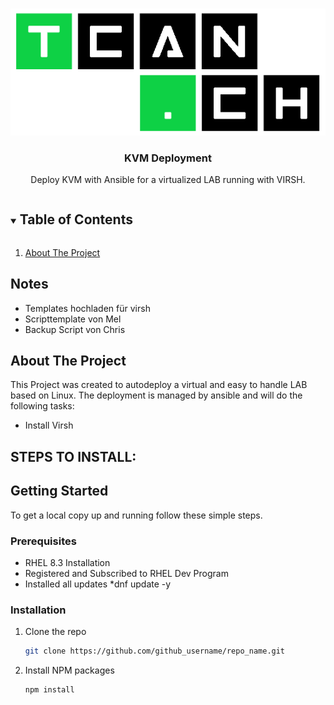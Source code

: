 <!-- PROJECT LOGO -->
<br />
<p align="center">
  <a href="https://github.com/tcan-ch/kvm_deployment/">
    <img src="images/tcan.ch_logo_white.png" alt="Logo">
  </a>

  <h3 align="center">KVM Deployment</h3>

  <p align="center">
    Deploy KVM with Ansible for a virtualized LAB running with VIRSH.
    <br />
  </p>
</p>



<!-- TABLE OF CONTENTS -->
<details open="open">
  <summary><h2 style="display: inline-block">Table of Contents</h2></summary>
  <ol>
    <li>
      <a href="#about-the-project">About The Project</a>
    </li>
  </ol>
</details>

## Notes
- Templates hochladen für virsh
- Scripttemplate von Mel
- Backup Script von Chris


<!-- ABOUT THE PROJECT -->
## About The Project
This Project was created to autodeploy a virtual and easy to handle LAB based on Linux. The deployment is managed by ansible and will do the following tasks:
- Install Virsh

STEPS TO INSTALL:
- 

<!-- GETTING STARTED -->
## Getting Started

To get a local copy up and running follow these simple steps.

### Prerequisites
- RHEL 8.3 Installation
- Registered and Subscribed to RHEL Dev Program
- Installed all updates
*dnf update -y

### Installation

1. Clone the repo
   ```sh
   git clone https://github.com/github_username/repo_name.git
   ```
2. Install NPM packages
   ```sh
   npm install
   ```


